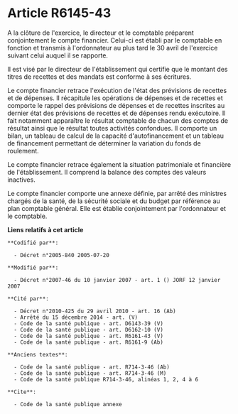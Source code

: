 # Article R6145-43

A la clôture de l'exercice, le directeur et le comptable préparent conjointement le compte financier. Celui-ci est établi par
le comptable en fonction et transmis à l'ordonnateur au plus tard le 30 avril de l'exercice suivant celui auquel il se
rapporte.

Il est visé par le directeur de l'établissement qui certifie que le montant des titres de recettes et des mandats est
conforme à ses écritures.

Le compte financier retrace l'exécution de l'état des prévisions de recettes et de dépenses. Il récapitule les opérations de
dépenses et de recettes et comporte le rappel des prévisions de dépenses et de recettes inscrites au dernier état des
prévisions de recettes et de dépenses rendu exécutoire. Il fait notamment apparaître le résultat comptable de chacun des
comptes de résultat ainsi que le résultat toutes activités confondues. Il comporte un bilan, un tableau de calcul de la
capacité d'autofinancement et un tableau de financement permettant de déterminer la variation du fonds de roulement.

Le compte financier retrace également la situation patrimoniale et financière de l'établissement. Il comprend la balance des
comptes des valeurs inactives.

Le compte financier comporte une annexe définie, par arrêté des ministres chargés de la santé, de la sécurité sociale et du
budget par référence au plan comptable général. Elle est établie conjointement par l'ordonnateur et le comptable.

**Liens relatifs à cet article**

	**Codifié par**:

	  - Décret n°2005-840 2005-07-20

	**Modifié par**:

	  - Décret n°2007-46 du 10 janvier 2007 - art. 1 () JORF 12 janvier 2007

	**Cité par**:

	  - Décret n°2010-425 du 29 avril 2010 - art. 16 (Ab)
	  - Arrêté du 15 décembre 2014 - art. (V)
	  - Code de la santé publique - art. D6143-39 (V)
	  - Code de la santé publique - art. D6162-10 (V)
	  - Code de la santé publique - art. R6161-43 (V)
	  - Code de la santé publique - art. R6161-9 (Ab)

	**Anciens textes**:

	  - Code de la santé publique - art. R714-3-46 (Ab)
	  - Code de la santé publique - art. R714-3-46 (M)
	  - Code de la santé publique R714-3-46, alinéas 1, 2, 4 à 6

	**Cite**:

	  - Code de la santé publique annexe
